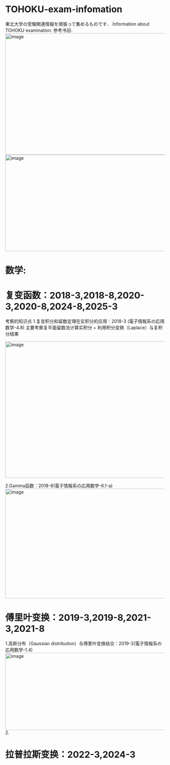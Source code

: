 # TOHOKU-exam-infomation
東北大学の受験関連情報を頑張って集めるものです．
Information about TOHOKU examination. 
参考书目:
<img width="1187" height="384" alt="image" src="https://github.com/user-attachments/assets/48ace2c5-a8f2-436e-bdf0-1976dbda8e5b" />
<img width="1182" height="305" alt="image" src="https://github.com/user-attachments/assets/f07c39e2-dcb5-4944-9d45-fb4f4325e8a3" />
# 数学:
# 复变函数：2018-3,2018-8,2020-3,2020-8,2024-8,2025-3
考察的知识点
1.复变积分和留数定理在实积分的应用：2018-3 (電子情報系の応用数学-4.8)
主要考察复平面留数法计算实积分 + 利用积分变换（Laplace）与复积分结果

<img width="721" height="432" alt="image" src="https://github.com/user-attachments/assets/04fbee01-582a-47b2-ac53-276e803529bd" />

2.Gamma函数：2018-8(電子情報系の応用数学-6.1-a)
<img width="644" height="347" alt="image" src="https://github.com/user-attachments/assets/6adb70a0-19bf-431e-b7ad-bd90665abf74" />
# 傅里叶变换：2019-3,2019-8,2021-3,2021-8
1.高斯分布（Gaussian distribution）与傅里叶变换结合：2019-3(電子情報系の応用数学-1.4)
<img width="884" height="244" alt="image" src="https://github.com/user-attachments/assets/dca96af2-eb3b-492e-a7e6-dc0a8b75bf32" />
2.
# 拉普拉斯变换：2022-3,2024-3

